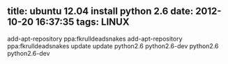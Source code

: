 title: ubuntu 12.04  install python 2.6
date: 2012-10-20 16:37:35
tags: LINUX
---

 add-apt-repository ppa:fkrulldeadsnakes add-apt-repository ppa:fkrulldeadsnakes  update  update   python2.6 python2.6-dev   python2.6 python2.6-dev